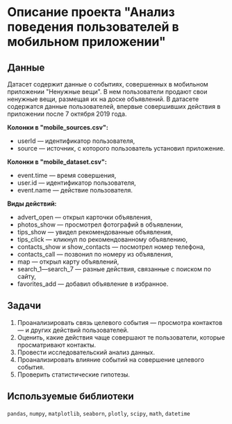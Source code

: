 # Описание проекта "Анализ поведения пользователей в мобильном приложении"

## Данные
Датасет содержит данные о событиях, совершенных в мобильном приложении "Ненужные вещи". В нем пользователи продают свои ненужные вещи, размещая их на доске объявлений.
В датасете содержатся данные пользователей, впервые совершивших действия в приложении после 7 октября 2019 года.

**Колонки в "mobile_sources.csv":**
- userId — идентификатор пользователя,
- source — источник, с которого пользователь установил приложение.   

**Колонки в "mobile_dataset.csv":**
- event.time — время совершения,
- user.id — идентификатор пользователя,
- event.name — действие пользователя.   

**Виды действий:**
- advert_open — открыл карточки объявления,
- photos_show — просмотрел фотографий в объявлении,
- tips_show — увидел рекомендованные объявления,
- tips_click — кликнул по рекомендованному объявлению,
- contacts_show и show_contacts — посмотрел номер телефона,
- contacts_call — позвонил по номеру из объявления,
- map — открыл карту объявлений,
- search_1—search_7 — разные действия, связанные с поиском по сайту,
- favorites_add — добавил объявление в избранное.

## Задачи
1. Проанализировать связь целевого события — просмотра контактов — и других действий пользователей.
2. Оценить, какие действия чаще совершают те пользователи, которые просматривают контакты.
3. Провести исследовательский анализ данных.
4. Проанализировать влияние событий на совершение целевого события.
5. Проверить статистические гипотезы.

## Используемые библиотеки
`pandas`, `numpy`, `matplotlib`, `seaborn`, `plotly`, `scipy`, `math`, `datetime`
